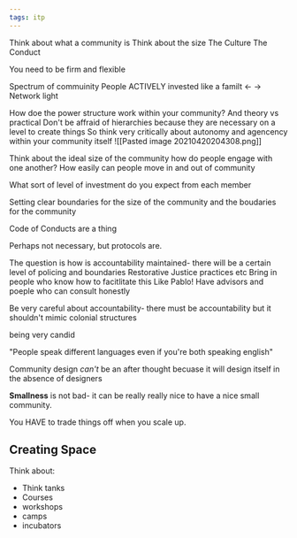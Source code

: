 ```yaml
---
tags: itp
---
```

Think about what a community is 
Think about the size
The Culture
The Conduct

You need to be firm and flexible

Spectrum of commuinity
 People ACTIVELY invested like a familt <- -> Network light 
 
 How doe the power structure work within your community?
 And theory vs practical
 Don't be affraid of hierarchies because they are necessary on a level to create things
 So think very critically about autonomy and agencency within your community itself
 ![[Pasted image 20210420204308.png]]
 
 Think about the ideal size of the community
 how do people engage with one another?
 How easily can people move in and out of community
 
 What sort of level of investment do you expect from each member
 
 Setting clear boundaries for the size of the community and the boudaries for the community
 
 Code of Conducts are a thing
 
 Perhaps not necessary, but protocols are.
 
 The question is how is accountability maintained- there will be a certain level of policing and boundaries
 	Restorative Justice practices etc
	Bring in people who know how to facitlitate this
	Like Pablo!
Have advisors and poeple who can consult honestly
 
 
 Be very careful about accountability- there must be accountability but it shouldn't mimic colonial structures
 
 being very candid
 
 "People speak different languages even if you're both speaking english"
 
 Community design *can't* be an after thought becuase it will design itself in the absence of designers
 
 **Smallness** is not bad- it can be really really nice to have a nice small community. 
 
 You  HAVE to trade things off when you scale up.
 
 ## Creating Space
Think about:
- Think tanks
- Courses
- workshops
- camps
- incubators
